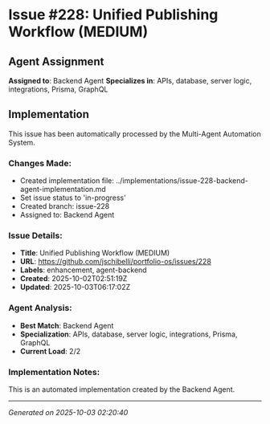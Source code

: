 ﻿# Issue #228: Unified Publishing Workflow (MEDIUM)

## Agent Assignment
**Assigned to**: Backend Agent
**Specializes in**: APIs, database, server logic, integrations, Prisma, GraphQL

## Implementation

This issue has been automatically processed by the Multi-Agent Automation System.

### Changes Made:
- Created implementation file: ../implementations/issue-228-backend-agent-implementation.md
- Set issue status to 'in-progress'
- Created branch: issue-228
- Assigned to: Backend Agent

### Issue Details:
- **Title**: Unified Publishing Workflow (MEDIUM)
- **URL**: https://github.com/jschibelli/portfolio-os/issues/228
- **Labels**: enhancement, agent-backend
- **Created**: 2025-10-02T02:51:19Z
- **Updated**: 2025-10-03T06:17:02Z

### Agent Analysis:
- **Best Match**: Backend Agent
- **Specialization**: APIs, database, server logic, integrations, Prisma, GraphQL
- **Current Load**: 2/2

### Implementation Notes:
This is an automated implementation created by the Backend Agent.

---
*Generated on 2025-10-03 02:20:40*
